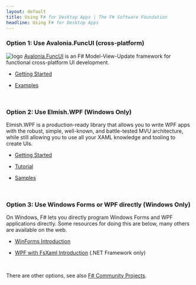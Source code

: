 ```yaml
---
layout: default
title: Using F# for Desktop Apps | The F# Software Foundation
headline: Using F# for Desktop Apps
---
```


### Option 1: Use Avalonia.FuncUI (cross-platform)

![logo](../../images/thumbs/FuncUI.png)&nbsp;[Avalonia.FuncUI](https://github.com/AvaloniaCommunity/Avalonia.FuncUI/) is an F#
Model-View-Update framework for functional cross-platform UI development.

* [Getting Started](https://github.com/AvaloniaCommunity/Avalonia.FuncUI/wiki)

* [Examples](https://github.com/AvaloniaCommunity/Avalonia.FuncUI/tree/master/src/Examples)

<br />

### Option 2: Use Elmish.WPF (Windows Only)

Elmish.WPF is a production-ready library that allows you to write WPF apps with the robust, simple, well-known, and battle-tested MVU architecture, while still allowing you to use all your XAML knowledge and tooling to create UIs.

* [Getting Started](https://github.com/elmish/Elmish.WPF#getting-started-with-elmishwpf)

* [Tutorial](https://github.com/elmish/Elmish.WPF/blob/master/TUTORIAL.md)

* [Samples](https://github.com/elmish/Elmish.WPF/tree/master/src/Samples)

<br />

### Option 3: Use Windows Forms or WPF directly (Windows Only)

On Windows, F# lets you directly program Windows Forms and WPF applications directly.  Some resources for doing this are below, many others
are available on the web.

* [WinForms Introduction](https://medium.com/@vivainio/creating-a-windows-forms-gui-with-f-968b3ae75a82)

* [WPF with FsXaml Introduction](https://www.c-sharpcorner.com/article/create-wpf-application-with-f-sharp-and-fsxaml/) (.NET Framework only)

<br />

There are other options, see also [F# Community Projects](../../community/projects/).


